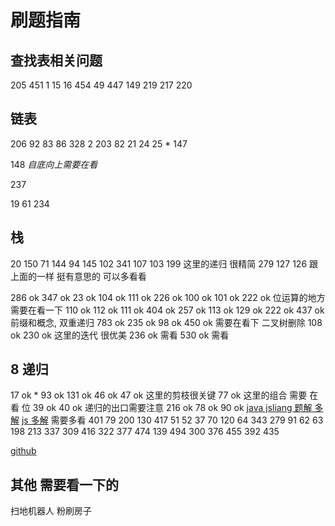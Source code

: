 # 刷题指南

## 查找表相关问题

205
451
1
15
16
454
49
447
149
219
217
220

## 链表

206
92
83
86
328
2
203
82
21
24
25 \*
147

148 _自底向上需要在看_

237

19
61
234

## 栈

20
150
71
144
94
145
102
341
107
103
199 这里的递归 很精简
279
127
126 跟上面的一样 挺有意思的 可以多看看

<!-- kaishi -->

286 ok
347 ok
23 ok
104 ok
111 ok
226 ok
100 ok
101 ok
222 ok 位运算的地方 需要在看一下
110 ok
112 ok
111 ok
404 ok
257 ok
113 ok
129 ok
222 ok
437 ok 前缀和概念, 双重递归
783 ok
235 ok
98 ok
450 ok 需要在看下 二叉树删除
108 ok
230 ok 这里的迭代 很优美
236 ok 需看
530 ok 需看

## 8 递归

17 ok \*
93 ok
131 ok
46 ok
47 ok 这里的剪枝很关键
77 ok 这里的组合 需要 在看 位
39 ok
40 ok 递归的出口需要注意
216 ok
78 ok
90 ok [java jsliang 题解 多解](https://leetcode-cn.com/problems/subsets-ii/solution/xiang-xi-tong-su-de-si-lu-fen-xi-duo-jie-fa-by-19/)
[js 多解](https://leetcode-cn.com/problems/subsets-ii/solution/90-zi-ji-ii-by-alexer-660/) 需要多看
401
79
200 130 417
51 52 37
70 120 64
343 279 91 62 63
198 213 337 309
416 322 377 474 139 494
300 376
455 392
435

[github](https://github.com/liuyubobobo/Play-with-Algorithm-Interview)

## 其他 需要看一下的

扫地机器人
粉刷房子
